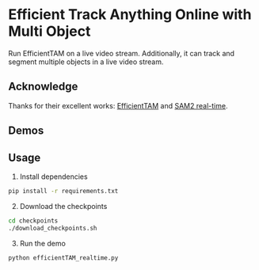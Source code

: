 # Efficient Track Anything Online with Multi Object
Run EfficientTAM on a live video stream. Additionally, it can track and segment multiple objects in a live video stream.

## Acknowledge
Thanks for their excellent works: [EfficientTAM](https://github.com/yformer/EfficientTAM) and [SAM2 real-time](https://github.com/Gy920/segment-anything-2-real-time).

## Demos


## Usage
1. Install dependencies
```bash
pip install -r requirements.txt
```
2. Download the checkpoints
```bash
cd checkpoints
./download_checkpoints.sh
```

3. Run the demo
```bash
python efficientTAM_realtime.py
```